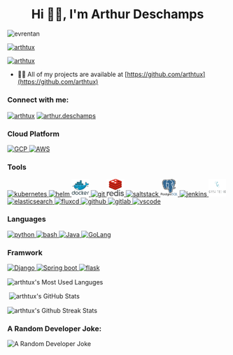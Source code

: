 <h1 align="center">Hi 👋🏻, I'm Arthur Deschamps</h1> 


<p align="left"> <img src="https://komarev.com/ghpvc/?username=arthtux&label=Profile%20views&color=0e75b6&style=flat" alt="evrentan" /> </p>

<p align="left"> <a href="https://github.com/ryo-ma/github-profile-trophy"><img src="https://github-profile-trophy.vercel.app/?username=arthtux" alt="arthtux" /></a> </p>

<p align="left"> <a href="https://twitter.com/arthtux" target="blank"><img src="https://img.shields.io/twitter/follow/arthtux?logo=twitter&style=for-the-badge" alt="arthtux" /></a> </p>

- 👨‍💻 All of my projects are available at [https://github.com/arthtux](https://github.com/arthtux)

<!-- BLOG-POST-LIST:END -->

<h3 align="left">Connect with me:</h3>
<p align="left">
<a href="https://twitter.com/arthtux" target="blank"><img align="center" src="https://raw.githubusercontent.com/rahuldkjain/github-profile-readme-generator/master/src/images/icons/Social/twitter.svg" alt="arthtux" height="30" width="40" /></a>
<a href="https://www.linkedin.com/in/arthurdeschamps/" target="blank"><img align="center" src="https://raw.githubusercontent.com/rahuldkjain/github-profile-readme-generator/master/src/images/icons/Social/linked-in-alt.svg" alt="arthur.deschamps" height="30" width="40" /></a>
</p>

<h3 align="left">Cloud Platform</h3>
 <a href="https://cloud.google.com/" target="_blank" rel="noreferrer"> <img src="https://www.vectorlogo.zone/logos/google_cloud/google_cloud-icon.svg" alt="GCP" width="40" height="40"/> </a>  
 <a href="https://aws.amazon.com/" target="_blank" rel="noreferrer"> <img src="https://www.vectorlogo.zone/logos/amazon_aws/amazon_aws-icon.svg" alt="AWS" width="40" height="40"/> </a> 

<h3 align="left">Tools</h3>
<a href="https://kubernetes.io" target="_blank" rel="noreferrer"> <img src="https://www.vectorlogo.zone/logos/kubernetes/kubernetes-icon.svg" alt="kubernetes" width="40" height="40"/> </a> 
<a href="https://helm.sh/" target="_blank" rel="noreferrer"> <img src="https://www.vectorlogo.zone/logos/helmsh/helmsh-icon.svg" alt="helm" width="40" height="40"/> </a> 
<a href="https://www.docker.com/" target="_blank" rel="noreferrer"> <img src="https://raw.githubusercontent.com/devicons/devicon/master/icons/docker/docker-original-wordmark.svg" alt="docker" width="40" height="40"/> </a> 
<a href="https://git-scm.com/" target="_blank" rel="noreferrer"> <img src="https://www.vectorlogo.zone/logos/git-scm/git-scm-icon.svg" alt="git" width="40" height="40"/> </a> <a href="https://redis.io" target="_blank" rel="noreferrer"> <img src="https://raw.githubusercontent.com/devicons/devicon/master/icons/redis/redis-original-wordmark.svg" alt="redis" width="40" height="40"/> </a>
<a href="https://saltproject.io/" target="_blank" rel="noreferrer"> <img src="https://www.vectorlogo.zone/logos/saltstack/saltstack-icon.svg" alt="saltstack" width="40" height="40"/> </a>
<a href="https://www.postgresql.org" target="_blank" rel="noreferrer"> <img src="https://raw.githubusercontent.com/devicons/devicon/master/icons/postgresql/postgresql-original-wordmark.svg" alt="postgresql" width="40" height="40"/> </a> 
<a href="https://www.jenkins.io" target="_blank" rel="noreferrer"> <img src="https://www.vectorlogo.zone/logos/jenkins/jenkins-icon.svg" alt="jenkins" width="40" height="40"/> </a> 
<a href="https://www.gravitee.io/" target="_blank" rel="noreferrer"> <img src="https://raw.githubusercontent.com/cncf/landscape/master/hosted_logos/gravitee.svg" alt="jenkins" width="40" height="40"/> </a> 
<a href="https://www.elastic.co" target="_blank" rel="noreferrer"> <img src="https://www.vectorlogo.zone/logos/elastic/elastic-icon.svg" alt="elasticsearch" width="40" height="40"/> </a> 
<a href="https://fluxcd.io/" target="_blank" rel="noreferrer"> <img src="https://www.vectorlogo.zone/logos/fluxcdio/fluxcdio-icon.svg" alt="fluxcd" width="40" height="40"/> </a> 
<a href="https://github.com/" target="_blank" rel="noreferrer"> <img src="https://www.vectorlogo.zone/logos/github/github-icon.svg" alt="github" width="40" height="40"/> </a> 
<a href="https://gitlab.com/" target="_blank" rel="noreferrer"> <img src="https://www.vectorlogo.zone/logos/gitlab/gitlab-icon.svg" alt="gitlab" width="40" height="40"/> </a> 
<a href="https://code.visualstudio.com/" target="_blank" rel="noreferrer"> <img src="https://www.vectorlogo.zone/logos/visualstudio_code/visualstudio_code-icon.svg" alt="vscode" width="40" height="40"/> </a> 

<h3 align="left">Languages</h3>
<a href="https://www.python.org/" target="_blank" rel="noreferrer"> <img src="https://www.vectorlogo.zone/logos/python/python-icon.svg" alt="python" width="40" height="40"/> </a>
<a href="https://www.gnu.org/software/bash/" target="_blank" rel="noreferrer"> <img src="https://www.vectorlogo.zone/logos/gnu_bash/gnu_bash-icon.svg" alt="bash" width="40" height="40"/> </a>
<a href="https://www.java.com/"" target="_blank" rel="noreferrer"> <img src="https://www.vectorlogo.zone/logos/java/java-icon.svg" alt="Java" width="40" height="40"/> </a>
<a href="https://go.dev/" target="_blank" rel="noreferrer"> <img src="https://www.vectorlogo.zone/logos/golang/golang-icon.svg" alt="GoLang" width="40" height="40"/> </a> 



<h3 align="left">Framwork</h3>
<a href="https://www.djangoproject.com/" target="_blank" rel="noreferrer"> <img src="https://www.vectorlogo.zone/logos/djangoproject/djangoproject-icon.svg" alt="Django" width="40" height="40"/> </a>
<a href="https://spring.io/projects/spring-boot" target="_blank" rel="noreferrer"> <img src="https://www.vectorlogo.zone/logos/springio/springio-icon.svg" alt="Spring boot" width="40" height="40"/> </a>
<a href="https://flask.palletsprojects.com/en/2.1.x" target="_blank" rel="noreferrer"> <img src="https://www.vectorlogo.zone/logos/pocoo_flask/pocoo_flask-icon.svg" alt="flask" width="40" height="40"/> </a>

<br>

<p align="left"><img align="center" src="https://github-readme-stats.vercel.app/api/top-langs?username=arthtux&show_icons=true&locale=en&layout=compact&theme=github_dark" alt="arthtux's Most Used Languges" /></p>

<p align="left">&nbsp;<img align="center" src="https://github-readme-stats.vercel.app/api?username=arthtux&show_icons=true&locale=en&theme=github_dark" alt="arthtux's GitHub Stats" /></p>

<p align="left"><img align="center" src="https://github-readme-streak-stats.herokuapp.com/?user=arthtux&theme=github-dark" alt="arthtux's Github Streak Stats" /></p>

<h3 align="left">A Random Developer Joke:</h3>
<p align="lef"><img src="https://readme-jokes.vercel.app/api?theme=nightowl" alt="A Random Developer Joke"/></p>
